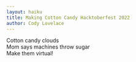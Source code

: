 ```yaml
---
layout: haiku
title: Making Cotton Candy Hacktoberfest 2022
author: Cody Lovelace
---
```

Cotton candy clouds<br>
Mom says machines throw sugar<br>
Make them virtual!
